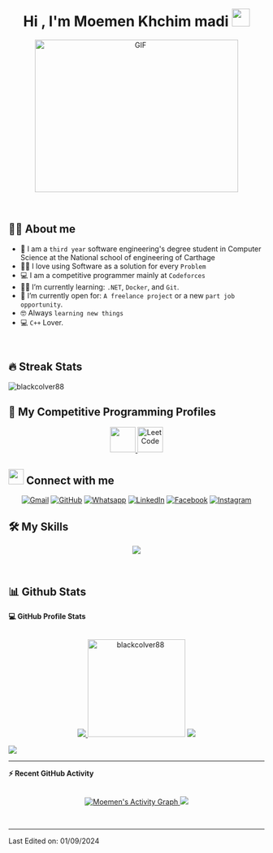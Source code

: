 <h1 align="center">Hi , I'm Moemen Khchim madi <img src="https://media.giphy.com/media/hvRJCLFzcasrR4ia7z/giphy.gif" width="35"></h1>
<p align="center">
  <a target="_blank" align="center">
  <img align="center" top="500" height="300" width="400" alt="GIF" src="https://media.giphy.com/media/SWoSkN6DxTszqIKEqv/giphy.gif">
  </a>
</p>
<br>

## :sassy_man:  About me
- :school: I am a `third year` software engineering's degree student in Computer Science at the National school of engineering of Carthage
- :technologist: I love using Software as a solution for every `Problem`
- :computer: I am a competitive programmer mainly at `Codeforces`
- :student: I’m currently learning: `.NET`, `Docker`, and `Git`.
- :thinking: I’m currently open for: `A freelance project` or a new `part job opportunity`.
- :nerd_face: Always `learning new things`
- :computer: `C++` Lover.

<br>

## 🔥 Streak Stats

<p><img align="center" src="https://github-readme-streak-stats.herokuapp.com/?user=blackcolver88&" alt="blackcolver88" /></p>

## 👀 My Competitive Programming Profiles

<p align="center">
	<a href="https://codeforces.com/profile/Moemen_khchim_madi" target="__blank" rel="noopener">
		<img src="https://store-images.s-microsoft.com/image/apps.48094.14504742535903781.aedbca21-113a-48f4-b001-4204e73b22fc.503f883f-8339-4dc5-8609-81713a59281f" width="50" height="50"/>
	</a>
	<a href="https://leetcode.com/madokakhchimadi/" target="__blank" rel="noopener">
		<img src="https://img.icons8.com/external-tal-revivo-shadow-tal-revivo/50/000000/external-level-up-your-coding-skills-and-quickly-land-a-job-logo-shadow-tal-revivo.png" alt="LeetCode" width="50" height="50"/>
	</a>

## <img src="https://media.giphy.com/media/iY8CRBdQXODJSCERIr/giphy.gif" width="30px"> Connect with me
<p align="center">
	<a href="mailto:khchimmadi.moemen@gmail.com" target="_blank"><img img src="https://img.shields.io/badge/gmail-%23EA4335.svg?style=plastic&logo=gmail&logoColor=white" alt="Gmail"/></a>
	<a href="https://github.com/blackcolver88" target="_blank"><img src="https://img.shields.io/badge/github-%23181717.svg?style=plastic&logo=github&logoColor=white" alt="GitHub"/></a>
	<a href="https://wa.me/21650565309" target="_blank"><img src="https://img.shields.io/badge/whatsapp-%2325D366.svg?style=plastic&logo=whatsapp&logoColor=white" alt="Whatsapp"/></a>
	<a href="https://www.linkedin.com/in/moemen-khchim-madi-486a8024b/" target="_blank"><img src="https://img.shields.io/badge/linkedin-%230A66C2.svg?style=plastic&logo=linkedin&logoColor=white" alt="LinkedIn"/></a>
	<a href="https://www.facebook.com/moemen.khchimadi/" target="_blank"><img src="https://img.shields.io/badge/facebook-%231877F2.svg?style=plastic&logo=facebook&logoColor=white" alt="Facebook"/></a>
	<a href="https://www.instagram.com/moemen_khchimadi/?hl=fr" target="_blank"><img src="https://img.shields.io/badge/instagram-%23E4405F.svg?style=plastic&logo=instagram&logoColor=white" alt="Instagram"/></a>
</p>

## 🛠️ My Skills

<p align="center">
  <a href="https://skillicons.dev">
    <img src="https://skillicons.dev/icons?i=py,ts,js,css,html,angular,java,mysql,c,cpp,nodejs,bootstrap,git,github,docker,postman,linux,vscode,eclipse,tailwind,cs,idea"/>
  </a>
</p>

<br/>


## 📊 Github Stats



  <summary><b>💻 GitHub Profile Stats</b></summary>
  <br/>
  <p align="center">
    <a href="https://github.com/anuraghazra/github-readme-stats" target="_blank">
	<img src="http://github-profile-summary-cards.vercel.app/api/cards/stats?username=blackcolver88&theme=github_dark" />
    </a>
	<img src="https://github-readme-stats.vercel.app/api/top-langs?username=blackcolver88&langs_count=10&show_icons=true&locale=en&layout=compact&theme=github_dark" alt="blackcolver88" height="192px"/>
 	<img src="http://github-profile-summary-cards.vercel.app/api/cards/profile-details?username=blackcolver88&theme=github_dark" />
  </p>
  
  <p>
    <a href="https://visitcount.itsvg.in">
     <img src="https://visitcount.itsvg.in/api?id=blackcolver88&label=Profile%20Views&icon=0&pretty=true" />
    </a>
  </p>

----

  <summary><b>⚡ Recent GitHub Activity</b></summary>
  <br/>
  <p align="center">
     <a href="https://github.com/blackcolver88" target="_blank">
         <img alt="Moemen's Activity Graph" src="https://github-readme-activity-graph.vercel.app/graph?username=blackcolver88&bg_color=01102d&color=6eb9f2&line=41c350&point=ffffff&area=true&hide_border=true" />
         <img src="http://github-profile-summary-cards.vercel.app/api/cards/productive-time?username=blackcolver88&theme=github_dark&utcOffset=1" />
     </a>
  </p>

  


 
 
<br/>

-----

Last Edited on: 01/09/2024
